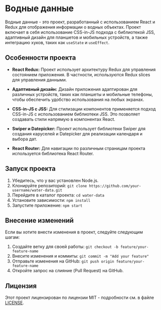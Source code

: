 # Водные данные

Водные данные - это проект, разработанный с использованием React и Redux для отображения информации о водных объектах. Проект включает в себя использование CSS-in-JS подхода с библиотекой JSS, адаптивный дизайн для планшетов и мобильных устройств, а также интеграцию хуков, таких как `useState` и `useEffect`.

## Особенности проекта

- **React Redux:** Проект использует архитектуру Redux для управления состоянием приложения. В частности, используются Redux slices для управления данными.

- **Адаптивный дизайн:** Дизайн приложения адаптирован для различных устройств, таких как планшеты и мобильные телефоны, чтобы обеспечить удобство использования на любых экранах.

- **CSS-in-JS с JSS:** Для стилизации компонентов применяется подход CSS-in-JS с использованием библиотеки JSS. Это позволяет создавать стили напрямую в компонентах React.

- **Swiper и Datepicker:** Проект использует библиотеки Swiper для создания каруселей и Datepicker для реализации календаря и выбора дат.

- **React Router:** Для навигации по различным страницам проекта используется библиотека React Router.

## Запуск проекта

1. Убедитесь, что у вас установлен Node.js.
2. Клонируйте репозиторий: `git clone https://github.com/your-username/water-data.git`
3. Перейдите в каталог проекта: `cd water-data`
4. Установите зависимости: `npm install`
5. Запустите приложение: `npm start`

## Внесение изменений

Если вы хотите внести изменения в проект, следуйте следующим шагам:

1. Создайте ветку для своей работы: `git checkout -b feature/your-feature-name`
2. Внесите изменения и коммиты: `git commit -m "Add your feature"`
3. Отправьте изменения на GitHub: `git push origin feature/your-feature-name`
4. Откройте запрос на слияние (Pull Request) на GitHub.

## Лицензия

Этот проект лицензирован по лицензии MIT - подробности см. в файле [LICENSE](LICENSE).
